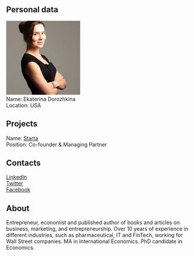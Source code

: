 ## Personal data
![ekaterina dorozhkina photo](photo/ekaterina_dorozhkina.jpg)  
Name:   Ekaterina Dorozhkina  
Location: USA   
## Projects 
Name: [Starta](../projects/starta.md)  
Position: Co-founder &  Managing Partner 
## Contacts
[LinkedIn](https://www.linkedin.com/in/dorozhkina/)  
[Twitter](https://twitter.com/katkonsulting)  
[Facebook](https://www.facebook.com/KatyaDorozhkina?ref=br_rs)
## About
Entrepreneur, economist and published author of books and articles on business, marketing, and entrepreneurship. 
Over 10 years of experience in different industries, such as pharmaceutical, IT and FinTech, working for Wall Street companies. MA in International Economics. PhD candidate in Economics.
